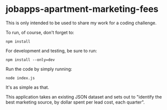 # jobapps-apartment-marketing-fees

This is only intended to be used to share my work for a coding challenge.

To run, of course, don't forget to:

<code>npm install</code>

For development and testing, be sure to run:

<code>npm install --only=dev</code>

Run the code by simply running:

<code>node index.js</code>

It's as simple as that.

This application takes an existing JSON dataset and sets out to "identify the best marketing source, by dollar spent per lead cost, each quarter".
